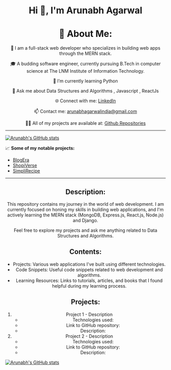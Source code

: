 <h1 align="center">Hi 👋, I'm Arunabh Agarwal</h1>

<h1 align="center">💫 About Me:</h1>

<p align="center">👋 I am a full-stack web developer who specializes in building web apps through the MERN stack.</p>

<p align="center">🎓 A budding software engineer, currently pursuing B.Tech in computer science at The LNM Institute of Information Technology.</p>

<p align="center">🌱 I’m currently learning Python</p>

<p align="center">💬 Ask me about Data Structures and Algorithms , Javascript , ReactJs </p>

<p align="center">🌐 Connect with me: <a href="https://www.linkedin.com/in/arunabh-agarwal/">LinkedIn</a></p>
<p align="center">📫 Contact me: <a href="mailto:arunabhagarwalindia@gmail.com">arunabhagarwalindia@gmail.com</a></p>
<p align="center">👨‍💻 All of my projects are available at: <a href="https://github.com/Arunabh0409?tab=repositories">Github Repositories</a></p>

---
[![Arunabh's GitHub stats](https://github-readme-stats.vercel.app/api?username=Arunabh0409)](https://github.com/Arunabh0409/github-readme-stats)


📈 **Some of my notable projects:**

- [BlogEra](https://github.com/Arunabh0409/BlogEra)  
- [ShopiVerse](https://github.com/Arunabh0409/ShopiVerse)  
- [SimpliRecipe](https://github.com/Arunabh0409/SimpliRecipe)  

---

<h2 align="center">Description:</h2>

<p align="center">This repository contains my journey in the world of web development. I am currently focused on honing my skills in building web applications, and I'm actively learning the MERN stack (MongoDB, Express.js, React.js, Node.js) and Django.</p>

<p align="center">Feel free to explore my projects and ask me anything related to Data Structures and Algorithms.</p>

<h2 align="center">Contents:</h2>

<ul align="center">
  <li>Projects: Various web applications I've built using different technologies.</li>
  <li>Code Snippets: Useful code snippets related to web development and algorithms.</li>
  <li>Learning Resources: Links to tutorials, articles, and books that I found helpful during my learning process.</li>
</ul>

<h2 align="center">Projects:</h2>

<ol align="center">
  <li>Project 1 - Description
     <ul>
       <li>Technologies used:</li>
       <li>Link to GitHub repository:</li>
       <li>Description:</li>
     </ul>
  </li>
  <li>Project 2 - Description
     <ul>
       <li>Technologies used:</li>
       <li>Link to GitHub repository:</li>
       <li>Description:</li>
     </ul>
  </li>
</ol>

[![Arunabh's GitHub stats](https://github-readme-stats.vercel.app/api?username=Arunabh0409)](https://github.com/Arunabh0409/github-readme-stats)
